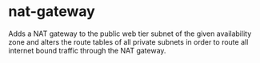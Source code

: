 # nat-gateway

Adds a NAT gateway to the public web tier subnet of the given availability zone
and alters the route tables of all private subnets in order to route all 
internet bound traffic through the NAT gateway.
